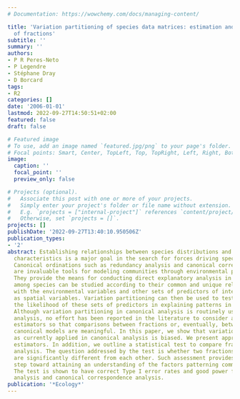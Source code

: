 ```yaml
---
# Documentation: https://wowchemy.com/docs/managing-content/

title: 'Variation partitioning of species data matrices: estimation and comparison
  of fractions'
subtitle: ''
summary: ''
authors:
- P R Peres-Neto
- P Legendre
- Stéphane Dray
- D Borcard
tags:
- R2
categories: []
date: '2006-01-01'
lastmod: 2022-09-27T14:50:51+02:00
featured: false
draft: false

# Featured image
# To use, add an image named `featured.jpg/png` to your page's folder.
# Focal points: Smart, Center, TopLeft, Top, TopRight, Left, Right, BottomLeft, Bottom, BottomRight.
image:
  caption: ''
  focal_point: ''
  preview_only: false

# Projects (optional).
#   Associate this post with one or more of your projects.
#   Simply enter your project's folder or file name without extension.
#   E.g. `projects = ["internal-project"]` references `content/project/deep-learning/index.md`.
#   Otherwise, set `projects = []`.
projects: []
publishDate: '2022-09-27T13:40:10.950506Z'
publication_types:
- '2'
abstract: Establishing relationships between species distributions and environmental
  characteristics is a major goal in the search for forces driving species distributions.
  Canonical ordinations such as redundancy analysis and canonical correspondence analysis
  are invaluable tools for modeling communities through environmental predictors.
  They provide the means for conducting direct explanatory analysis in which the association
  among species can be studied according to their common and unique relationships
  with the environmental variables and other sets of predictors of interest, such
  as spatial variables. Variation partitioning can then be used to test and determine
  the likelihood of these sets of predictors in explaining patterns in community structure.
  Although variation partitioning in canonical analysis is routinely used in ecological
  analysis, no effort has been reported in the literature to consider appropriate
  estimators so that comparisons between fractions or, eventually, between different
  canonical models are meaningful. In this paper, we show that variation partitioning
  as currently applied in canonical analysis is biased. We present appropriate unbiased
  estimators. In addition, we outline a statistical test to compare fractions in canonical
  analysis. The question addressed by the test is whether two fractions of variation
  are significantly different from each other. Such assessment provides an important
  step toward attaining an understanding of the factors patterning community structure.
  The test is shown to have correct Type I error rates and good power for both redundancy
  analysis and canonical correspondence analysis.
publication: '*Ecology*'
---
```

